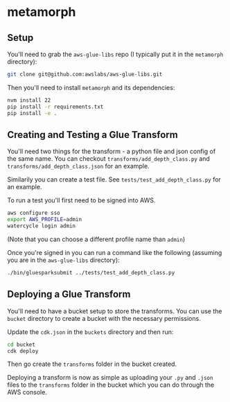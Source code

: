 # metamorph

## Setup

You'll need to grab the `aws-glue-libs` repo (I typically put it in the `metamorph` directory):

```bash
git clone git@github.com:awslabs/aws-glue-libs.git
```

Then you'll need to install `metamorph` and its dependencies:

```bash
nvm install 22
pip install -r requirements.txt
pip install -e .
```

## Creating and Testing a Glue Transform 

You'll need two things for the transform - a python file and json config of the same name. 
You can checkout `transforms/add_depth_class.py` and `transforms/add_depth_class.json` for an example.

Similarily you can create a test file. See `tests/test_add_depth_class.py` for an example.

To run a test you'll first need to be signed into AWS.

```bash
aws configure sso
export AWS_PROFILE=admin
watercycle login admin
```

(Note that you can choose a different profile name than `admin`)

Once you're signed in you can run a command like the following (assuming you are in the `aws-glue-libs` directory):

```bash
./bin/gluesparksubmit ../tests/test_add_depth_class.py
```

## Deploying a Glue Transform

You'll need to have a bucket setup to store the transforms. You can use the `bucket` directory to create a bucket with the necessary permissions.

Update the `cdk.json` in the `buckets` directory and then run:

```bash
cd bucket
cdk deploy
```

Then go create the `transforms` folder in the bucket created. 

Deploying a transform is now as simple as uploading your `.py` and `.json` files to the `transforms` folder in the bucket which you can do through the AWS console. 


